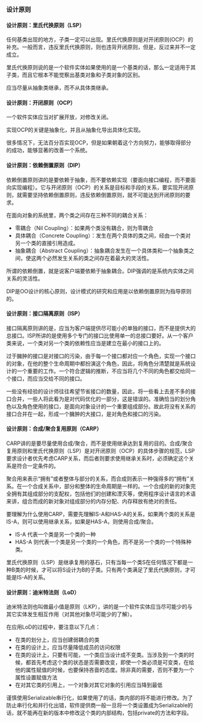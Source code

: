 
### 设计原则

#### 设计原则：里氏代换原则（LSP）

任何基类出现的地方，子类一定可以出现。里氏代换原则是对开闭原则(OCP）的补充。一般而言，违反里氏代换原则，则也违背开闭原则，但是，反过来并不一定成立。

里氏代换原则说的是一个软件实体如果使用的是一个基类的话，那么一定适用于其子类，而且它根本不能觉察出基类对象和子类对象的区别。

应当尽量从抽象类继承，而不从具体类继承。


#### 设计原则：开闭原则（OCP）

一个软件实体应当对扩展开放，对修改关闭。

实现OCP的关键是抽象化，并且从抽象化导出具体化实现。

很多情况下，无法百分百实现OCP，但是如果朝着这个方向努力，能够取得部分的成功，能够显著的改善一个系统。

#### 设计原则：依赖倒置原则（DIP）

依赖倒置原则讲的是要依赖于抽象，而不要依赖实现（要面向接口编程，而不要面向实现编程）。它与开闭原则（OCP）的关系是目标和手段的关系，要实现开闭原则，就需要坚持依赖倒置原则，违反依赖倒置原则，就不可能达到开闭原则的要求。

在面向对象的系统里，两个类之间存在三种不同的耦合关系：

- 零耦合（Nil Coupling）：如果两个类没有耦合，则为零耦合
- 具体耦合（Concrete Coupling）：发生在两个具体的类之间，经由一个类对另一个类的直接引用造成。
- 抽象耦合（Abstract Coupling）：抽象耦合发生在一个具体类和一个抽象类之间，使这两个必然发生关系的类之间存在着最大的灵活性。

所谓的依赖倒置，就是说客户端要依赖于抽象耦合。DIP强调的是系统内实体之间关系的灵活性。

DIP是OO设计的核心原则，设计模式的研究和应用是以依赖倒置原则为指导原则的。

#### 设计原则：接口隔离原则（ISP）

接口隔离原则讲的是，应当为客户端提供尽可能小的单独的接口，而不是提供大的总接口。ISP所讲的是使用多个专门的接口比使用单一的总接口要好。从一个客户类来说，一个类对另一个类的依赖性应当是建立在最小的接口上的。

过于臃肿的接口是对接口的污染，由于每一个接口都对应一个角色，实现一个接口的对象，在他的整个生命周期中都扮演这个角色，因此，将角色分清楚就是系统设计的一个重要的工作。一个符合逻辑的推断，不应当将几个不同的角色都交给同一个接口，而应当交给不同的接口。

一些没有经验的设计师往往希望节省接口的数量，因此，将一些看上去差不多的接口合并，一些人将此看为是对代码优化的一部分，这是错误的。准确恰当的划分角色以及角色使用的接口，是面向对象设计的一个重要组成部分。故此将没有关系的接口合并在一起，形成一个臃肿的大接口，是对角色和接口的污染。


#### 设计原则：合成/聚合复用原则（CARP）

CARP讲的是要尽量使用合成/聚合，而不是使用继承达到复用的目的。合成/聚合复用原则和里氏代换原则（LSP）是对开闭原则（OCP）的具体步骤的规范，LSP要求设计者优先考虑CARP关系，而后者则要求使用继承关系时，必须确定这个关系是符合一定条件的。

聚合用来表示“拥有”或者整体与部分的关系，而合成则表示一种强得多的“拥有”关系。在一个合成关系中，部分和整体的生命周期是一样的。一个合成的新的对象完全拥有其组成部分的支配权，包括他们的创建和湮灭等，使用程序设计语言的术语来讲，组合而成的新对象对组成部分的内存分配、内存释放有绝对的责任。

要理解为什么使用CARP，需要先理解IS-A和HAS-A的关系，如果两个类的关系是IS-A，则可以使用继承关系，如果是HAS-A，则使用合成/聚合。

- IS-A 代表一个类是另一个类的一种
- HAS-A 则代表一个类是另一个类的一个角色，而不是另一个类的一个特殊种类。

里氏代换原则（LSP）是继承复用的基石，只有当每一个类S在任何情况下都是一种B类的时候，才可以将S设计为B的子类。只有两个类满足了里氏代换原则，才可能是IS-A的关系。


#### 设计原则：迪米特法则（LoD）

迪米特法则也叫做最小值是原则（LKP），讲的是一个软件实体应当尽可能少的与其它实体发生相互作用（对其他对象尽可能少的了解）。

在应用LoD的过程中，要注意以下几点：

- 在类的划分上，应当创建弱耦合的类
- 在类的设计上，应当尽量降低成员的访问权限
- 在类的设计上，只要有可能，一个类应当设计成不变类。当涉及到一个类的时候，都首先考虑这个类的状态是否需要改变，即使一个类必须是可变类，在给他的属性赋值的时候，也要保持吝啬的态度。除非真的需要，否则不要为一个属性设置赋值方法
- 在对其它类的引用上，一个对象对其它对象的引用应当降到最低

谨慎使用Serializable串行化，如果使用了的话，类内部的将不能进行修改。为了防止串行化和并行化出错，软件提供商一般一旦将一个类设置成为Serializable的话，就不能再在新的版本中修改这个类的内部结构，包括private的方法和字段。